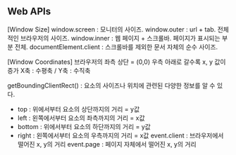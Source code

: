 Web APIs
-

[Window Size]
window.screen : 모니터의 사이즈.
window.outer : url + tab. 전체적인 브라우저의 사이즈.
window.inner : 웹 페이지 + 스크롤바. 페이지가 표시되는 부분 전체.
documentElement.client : 스크롤바를 제외한 문서 자체의 순수 사이즈.

[Window Coordinates]
브라우저의 좌측 상단 = (0,0)
우측 아래로 갈수록 x, y 값이 증가
X축 : 수평축 / Y축 : 수직축

getBoundingClientRect() : 요소의 사이즈나 위치에 관련된 다양한 정보를 알 수 있다.
- top : 위에서부터 요소의 상단까지의 거리 = y값
- left : 왼쪽에서부터 요소의 좌측까지의 거리 = x값
- bottom : 위에서부터 요소의 하단까지의 거리 = y값
- right : 왼쪽에서부터 요소의 우측까지의 거리 = x값
event.client : 브라우저에서 떨어진 x, y의 거리
event.page : 페이지 자체에서 떨어진 x, y의 거리